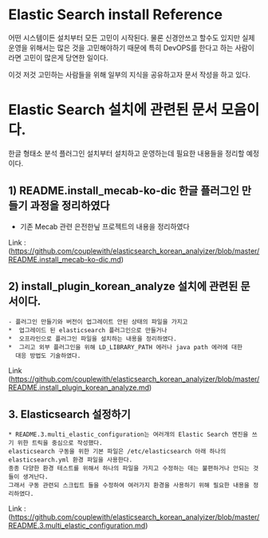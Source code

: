 
# Elastic Search  install Reference

 어떤 시스템이든 설치부터 모든 고민이 시작된다.
 물론 신경안쓰고 할수도 있지만 실제 운영을 위해서는 많은 것을 고민해야하기 때문에
 특히 DevOPS를 한다고 하는 사람이라면 고민이 많은게 당연한 일이다.
  
 이것 저것 고민하는 사람들을 위해 일부의 지식을 공유하고자 문서 작성을 하고 있다.

# Elastic Search 설치에 관련된 문서 모음이다.

   한글 형태소 분석 플러그인 설치부터
   설치하고 운영하는데 필요한 내용들을 정리할 예정이다.
	
##  1)  README.install_mecab-ko-dic 한글 플러그인 만들기 과정을 정리하였다

   * 기존 Mecab 관련 은전한닢 프로젝트의 내용을 정리하였다
	
   Link : (https://github.com/couplewith/elasticsearch_korean_analyizer/blob/master/README.install_mecab-ko-dic.md)


## 2) install_plugin_korean_analyze 설치에 관련된 문서이다.

    - 플러그인 만들기와 버전이 업그레이트 안된 상태의 파일을 가지고 
    *  업그레이드 된 elasticsearch 플러그인으로 만들거나 
    *  오프라인으로 플러그인 파일을 설치하는 내용을 정리하였다.
    *  그리고 외부 플러그인을 위해 LD_LIBRARY_PATH 에러나 java path 에러에 대한 
      대응 방법도 기술하였다.	  
  
   Link (https://github.com/couplewith/elasticsearch_korean_analyizer/blob/master/README.install_plugin_korean_analyze.md)
   


## 3. Elasticsearch 설정하기

	* README.3.multi_elastic_configuration는 여러개의 Elastic Search 엔진을 쓰기 위한 트릭을 중심으로 작성했다.
	elasticsearch 구동을 위한 기본 파일은 /etc/elasticsearch 아래 하나의 elasticsearch.yml 환경 파일을 사용한다.
	종종 다양한 환경 테스트를 위해서 하나의 파일을 가지고 수정하는 데는 불편하거나 안되는 것들이 생겨난다.
	그래서 구동 관련되 스크립트 들을 수정하여 여러가지 환경을 사용하기 위해 필요한 내용을 정리하였다.
  
   Link : (https://github.com/couplewith/elasticsearch_korean_analyizer/blob/master/README.3.multi_elastic_configuration.md)
